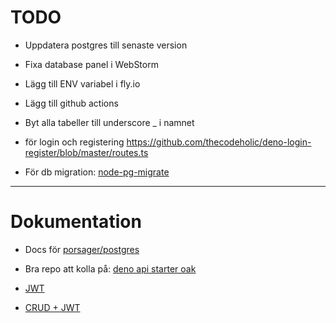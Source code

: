 # TODO

* Uppdatera postgres till senaste version


* Fixa database panel i WebStorm


* Lägg till ENV variabel i fly.io


* Lägg till github actions


* Byt alla tabeller till underscore _ i namnet


* för login och registering https://github.com/thecodeholic/deno-login-register/blob/master/routes.ts


* För db migration: [node-pg-migrate](https://salsita.github.io/node-pg-migrate/cli)


---


# Dokumentation

* Docs för [porsager/postgres](https://github.com/porsager/postgres)


* Bra repo att kolla på: [deno api starter oak](https://github.com/asad-mlbd/deno-api-starter-oak)


* [JWT](https://github.com/wpcodevo/deno-refresh-jwt/blob/master/src/controllers/auth.controller.ts)


* [CRUD + JWT](https://github.com/22mahmoud/deno_crud_jwt)